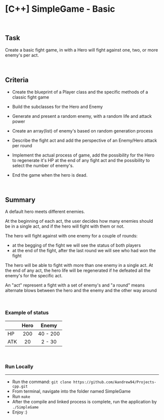 # [C++] SimpleGame  - Basic
<br>

## Task

Create a basic fight game, in with a Hero will fight against one, two, or more enemy's per act.


<br>


## Criteria
*   Create the blueprint of a Player class and the specific methods of a classic fight game
*   Build the subclasses for the Hero and Enemy
*   Generate and present a random enemy, with a random life and attack power 
*   Create an array(list) of enemy's based on random generation process
*   Describe the fight act and add the perspective of an Enemy/Hero attack per round

*   Implement the actual process of game, add the possibility for the Hero to regenerate it's HP at the end of any fight act and the possibility to select the number of enemy's.
*   End the game when the hero is dead.


<br>


## Summary 
A default hero meets different enemies. 
  
At the beginning of each act, the user decides how many enemies should be in a single act, and if the hero will fight with them or not.
  
The hero will fight against with one enemy for a couple of rounds:
  * at the begging of the fight we will see the status of both players
  * at the end of the fight, after the last round we will see who had won the fight
  
The hero will be able to fight with more than one enemy in a single act. At the end of any act, the hero life will be regenerated if he defeated all the enemy's for the specific act. 

An "act" represent a fight with a set of enemy's and "a round" means alternate blows between the hero and the enemy and the other way around


<br>


### Example of status

|   |Hero|  Enemy  |
|:--|:--:|:-------:|
|HP |200 | 40 - 200|
|ATK|20  |  2 - 30 |
      
<br>

### Run Locally
---
* Run the command: `git clone https://github.com/Aandrew94/Projects-cpp.git`
* From terminal, navigate into the folder named SimpleGame
* Run `make` 
* After the compile and linked process is complete, run the application by `./SimpleGame`
* Enjoy :)
